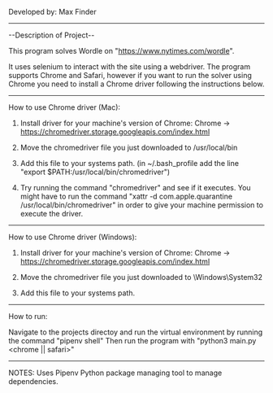 Developed by: Max Finder

-------------------------------------------------------------------

--Description of Project--

This program solves Wordle on "https://www.nytimes.com/wordle".

It uses selenium to interact with the site using a webdriver. The program supports Chrome and Safari, however if you want to run the solver using Chrome you need to install a Chrome driver following the instructions below.

-------------------------------------------------------------------

How to use Chrome driver (Mac):

1. Install driver for your machine's version of Chrome:
	 Chrome -> https://chromedriver.storage.googleapis.com/index.html

2. Move the chromedriver file you just downloaded to /usr/local/bin

3. Add this file to your systems path.
	 (in ~/.bash_profile add the line "export $PATH:/usr/local/bin/chromedriver")

4. Try running the command "chromedriver" and see if it executes. You might have to run the command "xattr -d com.apple.quarantine /usr/local/bin/chromedriver" in order to give your machine permission to execute the driver.

-------------------------------------------------------------------

How to use Chrome driver (Windows):

1. Install driver for your machine's version of Chrome:
	 Chrome -> https://chromedriver.storage.googleapis.com/index.html

2. Move the chromedriver file you just downloaded to \Windows\System32

3. Add this file to your systems path.

-------------------------------------------------------------------

How to run:

Navigate to the projects directoy and run the virtual environment by running the command "pipenv shell"
Then run the program with "python3 main.py <chrome || safari>"

-------------------------------------------------------------------

NOTES:
Uses Pipenv Python package managing tool to manage dependencies.